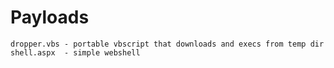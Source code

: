 # Payloads
    dropper.vbs - portable vbscript that downloads and execs from temp dir
    shell.aspx  - simple webshell

